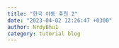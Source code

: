 ```yaml
---
title: "한국 야동 추천 2"
date: "2023-04-02 12:26:47 +0300"
author: NrdyBhu1
category: tutorial blog
---
```

